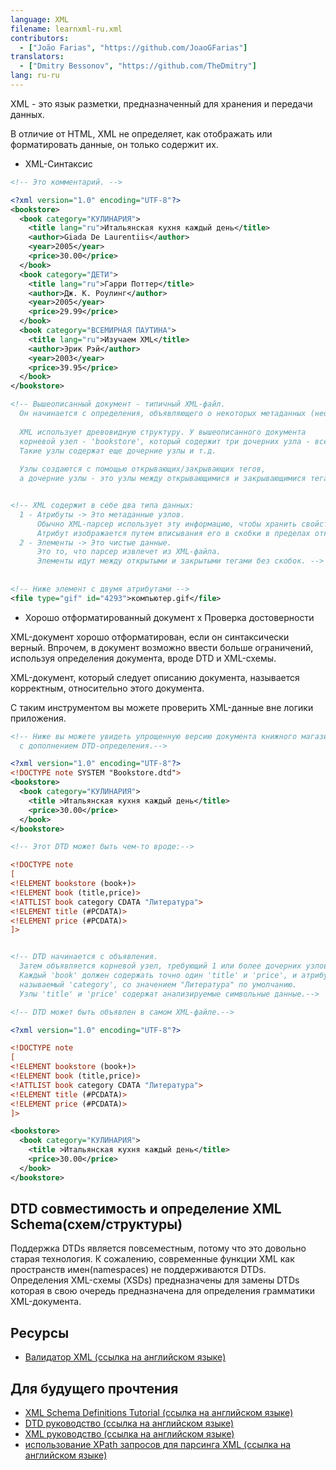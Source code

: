 ```yaml
---
language: XML
filename: learnxml-ru.xml
contributors:
  - ["João Farias", "https://github.com/JoaoGFarias"]
translators:
  - ["Dmitry Bessonov", "https://github.com/TheDmitry"]
lang: ru-ru
---
```


XML - это язык разметки, предназначенный для хранения и передачи данных.

В отличие от HTML, XML не определяет, как отображать или форматировать данные, он только содержит их.

* XML-Синтаксис

```xml
<!-- Это комментарий. -->

<?xml version="1.0" encoding="UTF-8"?>
<bookstore>
  <book category="КУЛИНАРИЯ">
    <title lang="ru">Итальянская кухня каждый день</title>
    <author>Giada De Laurentiis</author>
    <year>2005</year>
    <price>30.00</price>
  </book>
  <book category="ДЕТИ">
    <title lang="ru">Гарри Поттер</title>
    <author>Дж. К. Роулинг</author>
    <year>2005</year>
    <price>29.99</price>
  </book>
  <book category="ВСЕМИРНАЯ ПАУТИНА">
    <title lang="ru">Изучаем XML</title>
    <author>Эрик Рэй</author>
    <year>2003</year>
    <price>39.95</price>
  </book>
</bookstore>

<!-- Вышеописанный документ - типичный XML-файл.
  Он начинается с определения, объявляющего о некоторых метаданных (необязательно).
  
  XML использует древовидную структуру. У вышеописанного документа
  корневой узел - 'bookstore', который содержит три дочерних узла - все 'book'-узлы.
  Такие узлы содержат еще дочерние узлы и т.д.
  
  Узлы создаются с помощью открывающих/закрывающих тегов,
  а дочерние узлы - это узлы между открывающимися и закрывающимися тегами.-->


<!-- XML содержит в себе два типа данных:
  1 - Атрибуты -> Это метаданные узлов.
      Обычно XML-парсер использует эту информацию, чтобы хранить свойства данных.
      Атрибут изображается путем вписывания его в скобки в пределах открытого тега
  2 - Элементы -> Это чистые данные.
      Это то, что парсер извлечет из XML-файла.
      Элементы идут между открытыми и закрытыми тегами без скобок. -->
      
  
<!-- Ниже элемент с двумя атрибутами -->
<file type="gif" id="4293">компьютер.gif</file>
```

* Хорошо отформатированный документ x Проверка достоверности

XML-документ хорошо отформатирован, если он синтаксически верный.
Впрочем, в документ возможно ввести больше ограничений,
используя определения документа, вроде DTD и XML-схемы.

XML-документ, который следует описанию документа, называется корректным,
относительно этого документа. 

С таким инструментом вы можете проверить XML-данные вне логики приложения.

```xml
<!-- Ниже вы можете увидеть упрощенную версию документа книжного магазина,
  с дополнением DTD-определения.-->

<?xml version="1.0" encoding="UTF-8"?>
<!DOCTYPE note SYSTEM "Bookstore.dtd">
<bookstore>
  <book category="КУЛИНАРИЯ">
    <title >Итальянская кухня каждый день</title>
    <price>30.00</price>
  </book>
</bookstore>

<!-- Этот DTD может быть чем-то вроде:-->

<!DOCTYPE note
[
<!ELEMENT bookstore (book+)>
<!ELEMENT book (title,price)>
<!ATTLIST book category CDATA "Литература">
<!ELEMENT title (#PCDATA)>
<!ELEMENT price (#PCDATA)>
]>


<!-- DTD начинается с объявления.
  Затем объявляется корневой узел, требующий 1 или более дочерних узлов 'book'.
  Каждый 'book' должен содержать точно один 'title' и 'price', и атрибут,
  называемый 'category', со значением "Литература" по умолчанию.
  Узлы 'title' и 'price' содержат анализируемые символьные данные.-->

<!-- DTD может быть объявлен в самом XML-файле.-->

<?xml version="1.0" encoding="UTF-8"?>

<!DOCTYPE note
[
<!ELEMENT bookstore (book+)>
<!ELEMENT book (title,price)>
<!ATTLIST book category CDATA "Литература">
<!ELEMENT title (#PCDATA)>
<!ELEMENT price (#PCDATA)>
]>

<bookstore>
  <book category="КУЛИНАРИЯ">
    <title >Итальянская кухня каждый день</title>
    <price>30.00</price>
  </book>
</bookstore>
```

## DTD совместимость и определение XML Schema(схем/структуры)
 
Поддержка DTDs является повсеместным, потому что это довольно старая технология. К сожалению, современные функции XML как пространств имен(namespaces) не поддерживаются DTDs. Определения XML-схемы (XSDs) предназначены для замены DTDs которая в свою очередь предназначена для определения грамматики XML-документа.

## Ресурсы

* [Валидатор XML (ссылка на английском языке)](http://www.xmlvalidation.com)

## Для будущего прочтения

* [XML Schema Definitions Tutorial (ссылка на английском языке)](http://www.w3schools.com/schema/)
* [DTD руководство (ссылка на английском языке)](http://www.w3schools.com/xml/xml_dtd_intro.asp)
* [XML руководство (ссылка на английском языке)](http://www.w3schools.com/xml/default.asp)
* [использование XPath запросов для парсинга XML (ссылка на английском языке)](http://www.w3schools.com/xml/xml_xpath.asp)
